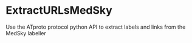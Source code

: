 # ExtractURLsMedSky
Use the ATproto protocol python API to extract labels and links from the MedSky labeller
